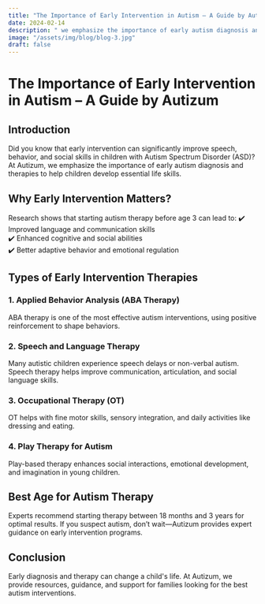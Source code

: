 ```yaml
---
title: "The Importance of Early Intervention in Autism – A Guide by Autizum"
date: 2024-02-14
description: " we emphasize the importance of early autism diagnosis and therapies to help children develop essential life skills "
image: "/assets/img/blog/blog-3.jpg"
draft: false
---
```


# The Importance of Early Intervention in Autism – A Guide by Autizum

## Introduction
Did you know that early intervention can significantly improve speech, behavior, and social skills in children with Autism Spectrum Disorder (ASD)? At Autizum, we emphasize the importance of early autism diagnosis and therapies to help children develop essential life skills.

## Why Early Intervention Matters?
Research shows that starting autism therapy before age 3 can lead to:
✔️ Improved language and communication skills  
✔️ Enhanced cognitive and social abilities  
✔️ Better adaptive behavior and emotional regulation  

## Types of Early Intervention Therapies

### 1. Applied Behavior Analysis (ABA Therapy)
ABA therapy is one of the most effective autism interventions, using positive reinforcement to shape behaviors.

### 2. Speech and Language Therapy
Many autistic children experience speech delays or non-verbal autism. Speech therapy helps improve communication, articulation, and social language skills.

### 3. Occupational Therapy (OT)
OT helps with fine motor skills, sensory integration, and daily activities like dressing and eating.

### 4. Play Therapy for Autism
Play-based therapy enhances social interactions, emotional development, and imagination in young children.

## Best Age for Autism Therapy
Experts recommend starting therapy between 18 months and 3 years for optimal results. If you suspect autism, don’t wait—Autizum provides expert guidance on early intervention programs.

## Conclusion
Early diagnosis and therapy can change a child's life. At Autizum, we provide resources, guidance, and support for families looking for the best autism interventions.

